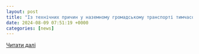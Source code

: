 ```yaml
---
layout: post
title: "Із технічних причин у наземному громадському транспорті тимчасово не працюють валідатори - Вечірній Київ"
date: 2024-08-09 07:51:19 +0000
categories: [news]
---
```


[Читати далі](https://vechirniy.kyiv.ua/news/101460/)
